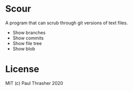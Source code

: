 # Scour

A program that can scrub through git versions of text files.

- Show branches
- Show commits
- Show file tree
- Show blob

# License

MIT (c) Paul Thrasher 2020

